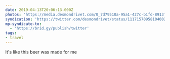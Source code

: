 ```yaml
---
date: 2019-04-13T20:06:13.000Z
photos: 'https://media.desmondrivet.com/0_7d79510a-95a1-427c-b1fd-8913fc6a02a6.jpg'
syndication: 'https://twitter.com/desmondrivet/status/1117157095810400256'
mp-syndicate-to:
  - 'https://brid.gy/publish/twitter'
tags:
- travel
---
```


It's like this beer was made for me  
